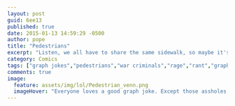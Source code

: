 ```yaml
---
layout: post
guid: 6ee13
published: true
date: 2015-01-13 14:59:29 -0500
author: pope
title: "Pedestrians"
excerpt: "Listen, we all have to share the same sidewalk, so maybe it's time you monsters learned a thing or two about why you're all literally the worst people to have ever existed."
category: Comics
tags: ["graph jokes","pedestrians","war criminals","rage","rant","graph rant","people we all hate","people who annoy you","people are stupid","curb stomping people for inappropriate reasons"]
comments: true 
image:
  feature: assets/img/lol/Pedestrian_venn.png
  imageHover: "Everyone loves a good graph joke. Except those assholes in the middle."
---
```


